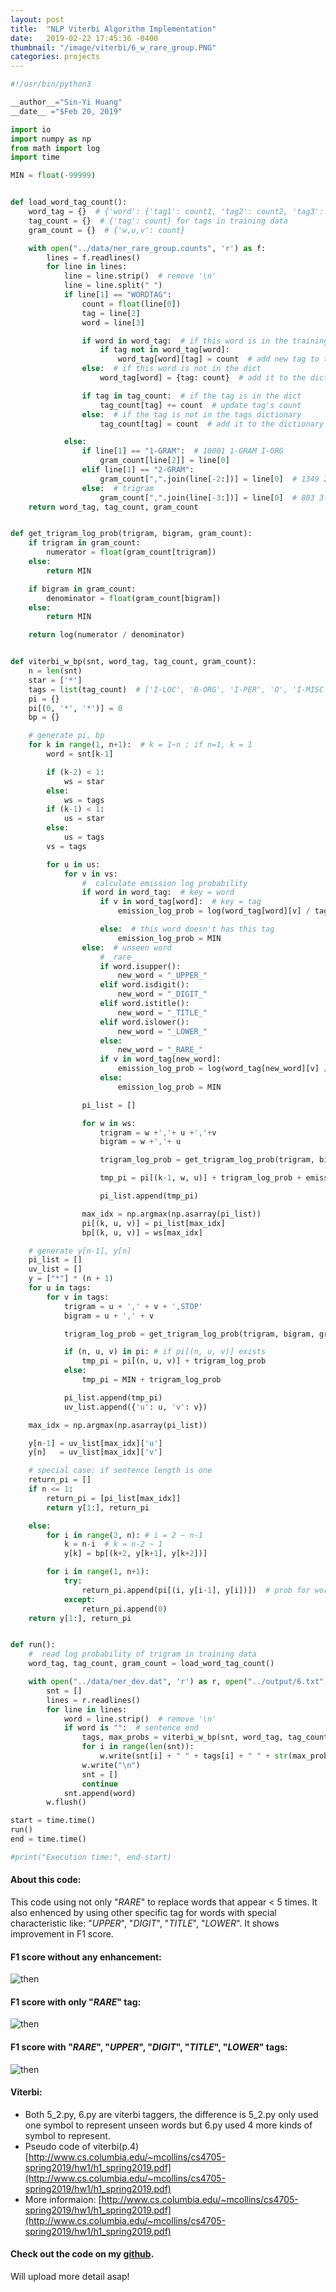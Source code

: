 ```yaml
---
layout: post
title:  "NLP Viterbi Algorithm Implementation"
date:   2019-02-22 17:45:36 -0400
thumbnail: "/image/viterbi/6_w_rare_group.PNG"
categories: projects
---
```


```python
#!/usr/bin/python3

__author__="Sin-Yi Huang"
__date__ ="$Feb 20, 2019"

import io
import numpy as np
from math import log
import time

MIN = float(-99999)


def load_word_tag_count():
    word_tag = {}  # {'word': {'tag1': count1, 'tag2': count2, 'tag3': count3]}
    tag_count = {}  # {'tag': count} for tags in training data
    gram_count = {}  # {'w,u,v': count}

    with open("../data/ner_rare_group.counts", 'r') as f:
        lines = f.readlines()
        for line in lines:
            line = line.strip()  # remove '\n'
            line = line.split(" ")
            if line[1] == "WORDTAG":
                count = float(line[0])
                tag = line[2]
                word = line[3]

                if word in word_tag:  # if this word is in the training data
                    if tag not in word_tag[word]:
                        word_tag[word][tag] = count  # add new tag to this word
                else:  # if this word is not in the dict
                    word_tag[word] = {tag: count}  # add it to the dictionary

                if tag in tag_count:  # if the tag is in the dict
                    tag_count[tag] += count  # update tag's count
                else:  # if the tag is not in the tags dictionary
                    tag_count[tag] = count  # add it to the dictionary

            else:
                if line[1] == "1-GRAM":  # 10001 1-GRAM I-ORG
                    gram_count[line[2]] = line[0]
                elif line[1] == "2-GRAM":
                    gram_count[",".join(line[-2:])] = line[0]  # 1349 2-GRAM * I-PER
                else:  # trigram
                    gram_count[",".join(line[-3:])] = line[0]  # 883 3-GRAM * I-ORG I-ORG
    return word_tag, tag_count, gram_count


def get_trigram_log_prob(trigram, bigram, gram_count):
    if trigram in gram_count:
        numerator = float(gram_count[trigram])
    else:
        return MIN

    if bigram in gram_count:
        denominator = float(gram_count[bigram])
    else:
        return MIN

    return log(numerator / denominator)


def viterbi_w_bp(snt, word_tag, tag_count, gram_count):
    n = len(snt)
    star = ['*']
    tags = list(tag_count)  # ['I-LOC', 'B-ORG', 'I-PER', 'O', 'I-MISC', 'B-MISC', 'I-ORG', 'B-LOC']
    pi = {}
    pi[(0, '*', '*')] = 0
    bp = {}

    # generate pi, bp
    for k in range(1, n+1):  # k = 1~n ; if n=1, k = 1
        word = snt[k-1]

        if (k-2) < 1:
            ws = star
        else:
            ws = tags
        if (k-1) < 1:
            us = star
        else:
            us = tags
        vs = tags

        for u in us:
            for v in vs:
                #  calculate emission log probability
                if word in word_tag:  # key = word
                    if v in word_tag[word]:  # key = tag
                        emission_log_prob = log(word_tag[word][v] / tag_count[v])

                    else:  # this word doesn't has this tag
                        emission_log_prob = MIN
                else:  # unseen word
                    # _rare_
                    if word.isupper():
                        new_word = "_UPPER_"
                    elif word.isdigit():
                        new_word = "_DIGIT_"
                    elif word.istitle():
                        new_word = "_TITLE_"
                    elif word.islower():
                        new_word = "_LOWER_"
                    else:
                        new_word = "_RARE_"
                    if v in word_tag[new_word]:
                        emission_log_prob = log(word_tag[new_word][v] / tag_count[v])
                    else:
                        emission_log_prob = MIN

                pi_list = []

                for w in ws:
                    trigram = w +','+ u +','+v
                    bigram = w +','+ u

                    trigram_log_prob = get_trigram_log_prob(trigram, bigram, gram_count)

                    tmp_pi = pi[(k-1, w, u)] + trigram_log_prob + emission_log_prob

                    pi_list.append(tmp_pi)

                max_idx = np.argmax(np.asarray(pi_list))
                pi[(k, u, v)] = pi_list[max_idx]
                bp[(k, u, v)] = ws[max_idx]

    # generate y[n-1], y[n]
    pi_list = []
    uv_list = []
    y = ["*"] * (n + 1)
    for u in tags:
        for v in tags:
            trigram = u + ',' + v + ',STOP'
            bigram = u + ',' + v

            trigram_log_prob = get_trigram_log_prob(trigram, bigram, gram_count)

            if (n, u, v) in pi: # if pi[(n, u, v)] exists
                tmp_pi = pi[(n, u, v)] + trigram_log_prob
            else:
                tmp_pi = MIN + trigram_log_prob

            pi_list.append(tmp_pi)
            uv_list.append({'u': u, 'v': v})

    max_idx = np.argmax(np.asarray(pi_list))

    y[n-1] = uv_list[max_idx]['u']
    y[n]   = uv_list[max_idx]['v']

    # special case: if sentence length is one
    return_pi = []
    if n <= 1:
        return_pi = [pi_list[max_idx]]
        return y[1:], return_pi

    else:
        for i in range(2, n): # i = 2 ~ n-1
            k = n-i  # k = n-2 ~ 1
            y[k] = bp[(k+2, y[k+1], y[k+2])]

        for i in range(1, n+1):
            try:
                return_pi.append(pi[(i, y[i-1], y[i])])  # prob for word at k position = pi[(k, y[k-1], y[k])]
            except:
                return_pi.append(0)
    return y[1:], return_pi


def run():
    #  read log probability of trigram in training data
    word_tag, tag_count, gram_count = load_word_tag_count()

    with open("../data/ner_dev.dat", 'r') as r, open("../output/6.txt", 'w', io.DEFAULT_BUFFER_SIZE) as w:
        snt = []
        lines = r.readlines()
        for line in lines:
            word = line.strip()  # remove '\n'
            if word is "":  # sentence end
                tags, max_probs = viterbi_w_bp(snt, word_tag, tag_count, gram_count)
                for i in range(len(snt)):
                    w.write(snt[i] + " " + tags[i] + " " + str(max_probs[i]) + "\n")
                w.write("\n")
                snt = []
                continue
            snt.append(word)
        w.flush()

start = time.time()
run()
end = time.time()

#print("Execution time:", end-start)
```
#### About this code:
This code using not only "_RARE_" to replace words that appear < 5 times. It also enhenced by using other specific tag for words with special characteristic like: "_UPPER_", "_DIGIT_", "_TITLE_", "_LOWER_". It shows improvement in F1 score.

#### F1 score without any enhancement:
![then](/image/viterbi/5_2_wo_rare.PNG)

#### F1 score with only "_RARE_" tag:
![then](/image/viterbi/5_2_w_rare.PNG)

#### F1 score with "_RARE_", "_UPPER_", "_DIGIT_", "_TITLE_", "_LOWER_" tags:
![then](/image/viterbi/6_w_rare_group.PNG)

#### Viterbi:
- Both 5_2.py, 6.py are viterbi taggers, the difference is 5_2.py only used one symbol to represent unseen words but 6.py used 4 more kinds of symbol to represent.
- Pseudo code of viterbi(p.4) [http://www.cs.columbia.edu/~mcollins/cs4705-spring2019/hw1/h1_spring2019.pdf](http://www.cs.columbia.edu/~mcollins/cs4705-spring2019/hw1/h1_spring2019.pdf)
- More informaion: [http://www.cs.columbia.edu/~mcollins/cs4705-spring2019/hw1/h1_spring2019.pdf](http://www.cs.columbia.edu/~mcollins/cs4705-spring2019/hw1/h1_spring2019.pdf)

#### Check out the code on my [github](https://github.com/Sinyii/COMS4705-NLP/blob/master/viterbi/src/6.py).

Will upload more detail asap!
